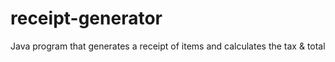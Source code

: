 # receipt-generator
Java program that generates a receipt of items and calculates the tax &amp; total
